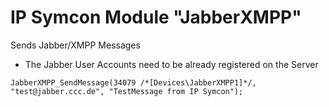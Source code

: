 # IP Symcon Module "JabberXMPP"

Sends Jabber/XMPP Messages

* The Jabber User Accounts need to be already registered on the Server

```
JabberXMPP_SendMessage(34079 /*[Devices\JabberXMPP1]*/, "test@jabber.ccc.de", "TestMessage from IP Symcon");
```
